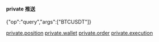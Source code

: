 #### private 推送

{"op":"query","args":["BTCUSDT"]}

[private.position](./private-ws/position.json)
[private.wallet](./private-ws/wallet.json)
[private.order](./private-ws/order.json)
[private.execution](./private-ws/execution.json)